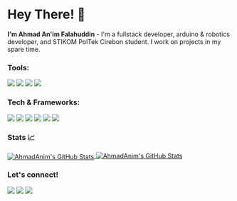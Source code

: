 # Hey There! 👋
**I'm Ahmad An'im Falahuddin** - I'm a fullstack developer, arduino & robotics developer, and STIKOM PolTek Cirebon student. I work on projects in my spare time.

### Tools:
<p>
    <img src="https://img.shields.io/badge/Windows-555555?style=for-the-badge&logo=windows&logoColor=white" />
    <img src="https://img.shields.io/badge/Visual%20Studio%20Code-000000?style=for-the-badge&logo=visual-studio-code&logoColor=007ACC"/>
    <img src="https://img.shields.io/badge/Arduino%20IDE-00979D?style=for-the-badge&logo=arduino&logoColor=white"/>
    <img src="https://img.shields.io/badge/Visual%20Studio-5C2D91?style=for-the-badge&logo=visual-studio&logoColor=white"/>
</p>

### Tech & Frameworks:
<p>
    <img src="https://img.shields.io/badge/javascript-%23323330.svg?style=for-the-badge&logo=javascript&logoColor=%23F7DF1E" />
    <img src="https://shields.io/badge/react-black?logo=react&style=for-the-badge" />
    <img src="https://img.shields.io/badge/php-%23777BB4.svg?style=for-the-badge&logo=php&logoColor=white"/>
    <img src="https://img.shields.io/badge/Laravel-v10-FF2D20?style=for-the-badge&logo=laravel&logoColor=white"/>
    <img src="https://img.shields.io/badge/Tailwind_CSS-06B6D4?style=for-the-badge&logo=tailwindcss&logoColor=white" />
    <img src="https://img.shields.io/badge/Visual_Basic-5C2D91?style=for-the-badge&logo=visual-studio&logoColor=white" />
</p>

### Stats 📈

<p align="left">
    <a href="https://github.com/leviarista">
      <img align="center" src="https://github-readme-stats.vercel.app/api/top-langs?username=ahmadanimm&show_icons=true&title_color=70a5fd&icon_color=bf91f3&text_color=38bdae&bg_color=0D1117" alt="AhmadAnim's GitHub Stats" />
    </a>
    <a href="https://github.com/leviarista">
      <img align="top" src="https://github-readme-stats.vercel.app/api?username=ahmadanimm&show_icons=true&line_height=27&title_color=70a5fd&icon_color=bf91f3&text_color=38bdae&bg_color=0D1117" alt="AhmadAnim's GitHub Stats" />
    </a>
</p>

### Let's connect!
<p>
    <a href="https://www.linkedin.com/in/ahmadanim/" target="blank"><img src="https://img.shields.io/badge/LinkedIn-0077B5?style=for-the-badge&logo=linkedin&logoColor=white" /></a>
    <a href="https://www.instagram.com/ahmadanimm_/" target="blank"><img src="https://img.shields.io/badge/Instagram-%23E4405F.svg?style=for-the-badge&logo=Instagram&logoColor=white?" /></a>
    <a href="https://ahmadanim.netlify.app/" target="blank"><img src="https://img.shields.io/badge/website-000000?style=for-the-badge&logo=About.me&logoColor=white" /></a>

</p>

